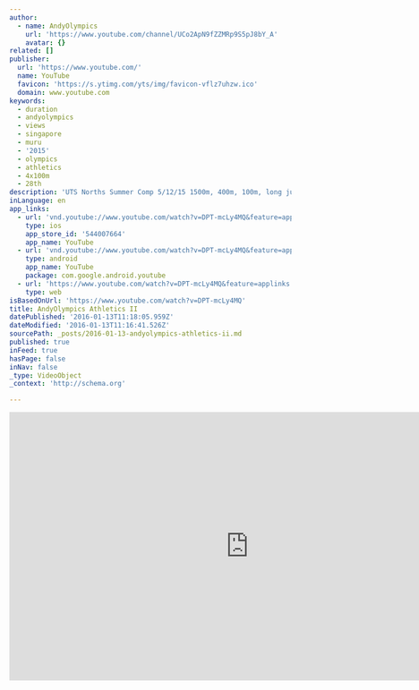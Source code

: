 ```yaml
---
author:
  - name: AndyOlympics
    url: 'https://www.youtube.com/channel/UCo2ApN9fZZMRp9S5pJ8bY_A'
    avatar: {}
related: []
publisher:
  url: 'https://www.youtube.com/'
  name: YouTube
  favicon: 'https://s.ytimg.com/yts/img/favicon-vflz7uhzw.ico'
  domain: www.youtube.com
keywords:
  - duration
  - andyolympics
  - views
  - singapore
  - muru
  - '2015'
  - olympics
  - athletics
  - 4x100m
  - 28th
description: 'UTS Norths Summer Comp 5/12/15 1500m, 400m, 100m, long jump, javelin'
inLanguage: en
app_links:
  - url: 'vnd.youtube://www.youtube.com/watch?v=DPT-mcLy4MQ&feature=applinks'
    type: ios
    app_store_id: '544007664'
    app_name: YouTube
  - url: 'vnd.youtube://www.youtube.com/watch?v=DPT-mcLy4MQ&feature=applinks'
    type: android
    app_name: YouTube
    package: com.google.android.youtube
  - url: 'https://www.youtube.com/watch?v=DPT-mcLy4MQ&feature=applinks'
    type: web
isBasedOnUrl: 'https://www.youtube.com/watch?v=DPT-mcLy4MQ'
title: AndyOlympics Athletics II
datePublished: '2016-01-13T11:18:05.959Z'
dateModified: '2016-01-13T11:16:41.526Z'
sourcePath: _posts/2016-01-13-andyolympics-athletics-ii.md
published: true
inFeed: true
hasPage: false
inNav: false
_type: VideoObject
_context: 'http://schema.org'

---
```

<iframe src="https://cdn.embedly.com/widgets/media.html?src=https%3A%2F%2Fwww.youtube.com%2Fembed%2FDPT-mcLy4MQ%3Ffeature%3Doembed&amp;url=https%3A%2F%2Fwww.youtube.com%2Fwatch%3Fv%3DDPT-mcLy4MQ&amp;image=https%3A%2F%2Fi.ytimg.com%2Fvi%2FDPT-mcLy4MQ%2Fhqdefault.jpg&amp;key=b7d04c9b404c499eba89ee7072e1c4f7&amp;type=text%2Fhtml&amp;schema=youtube" width="854" height="480" scrolling="no" frameborder="0" allowfullscreen="allowfullscreen" style=""></iframe>